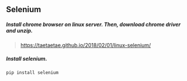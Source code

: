 ## Selenium

##### Install chrome browser on linux server. Then, download chrome driver and unzip. 
> https://taetaetae.github.io/2018/02/01/linux-selenium/

##### Install selenium.
```
pip install selenium
```
